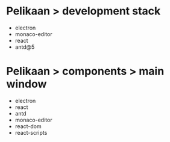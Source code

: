 # Pelikaan > development stack
- electron
- monaco-editor
- react
- antd@5
# Pelikaan > components > main window
- electron
- react
- antd
- monaco-editor
- react-dom
- react-scripts
